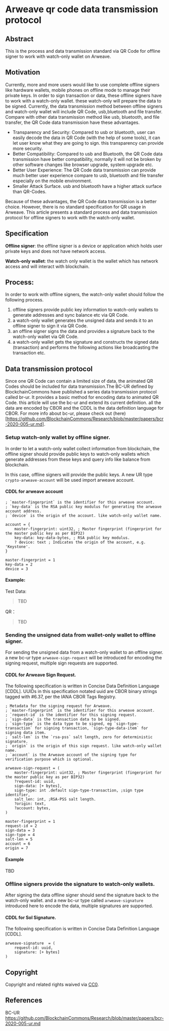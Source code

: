 # Arweave qr code data transmission protocol

## Abstract

This is the process and data transmission standard via QR Code for offline signer to work with watch-only wallet on
Arweave.

## Motivation

Currently, more and more users would like to use complete offline signers like hardware wallets, mobile phones on
offline mode to manage their private keys. In order to sign transaction or data, these offline signers have to work with
a watch-only wallet. these watch-only will prepare the data to be signed.
Currently, the data transmission method between offline signers and watch-only wallet will include QR Code,
usb,bluetooth and file transfer. Compare with other data transmission method like usb, bluetooth, and file transfer, the
QR Code data transmission have these advantages.

- Transparency and Security: Compared to usb or bluetooth, user can easily decode the data in QR Code (with the help of
  some tools), it can let user know what they are going to sign. this transparency can provide more security.
- Better Compatibility: Compared to usb and Bluetooth, the QR Code data transmission have better compatibility, normally
  it will not be broken by other software changes like browser upgrade, system upgrade etc.
- Better User Experience: The QR Code data transmission can provide much better user experience compare to usb,
  bluetooth and file transfer especially on the mobile environment.
- Smaller Attack Surface. usb and bluetooth have a higher attack surface than QR-Codes.

Because of these advantages, the QR Code data transmission is a better choice. However, there is no standard
specification for QR usage in Arweave.
This article presents a standard process and data transmission protocol for offline signers to work with the watch-only
wallet.

## Specification

**Offline signer**: the offline signer is a device or application which holds user private keys and does not have
network access.

**Watch-only wallet**: the watch only wallet is the wallet which has network access and will interact with blockchain.

## Process:

In order to work with offline signers, the watch-only wallet should follow the following process.

1. offline signers provide public key information to watch-only wallets to generate addresses and sync balance etc via
   QR Code.
2. a watch-only wallet generates the unsigned data and sends it to an offline signer to sign it via QR Code.
3. an offline signer signs the data and provides a signature back to the watch-only wallet via QR Code.
4. a watch-only wallet gets the signature and constructs the signed data (transaction) and performs the following
   actions like broadcasting the transaction etc.

## Data transmission protocol

Since one QR Code can contain a limited size of data, the animated QR Codes should be included for data transmission.The
BC-UR defined by BlockchainCommons have published a series data transmission protocol called br-ur. It provides a basic
method for encoding data to animated QR Code. this article will use the bc-ur and extend its current definition. all the
data are encoded by CBOR and the CDDL is the data definition language for CBOR. For more info about bc-ur, please check
out (here)[https://github.com/BlockchainCommons/Research/blob/master/papers/bcr-2020-005-ur.md].

### Setup watch-only wallet by offline signer.

In order to let a watch-only wallet collect information from blockchain, the offline signer should provide public keys
to watch-only wallets which generate addresses from these keys and query info like balance from blockchain.

In this case, offline signers will provide the public keys. A new UR type `crypto-arweave-account` will be used import arweave account.

#### CDDL for arweave account

```
; `master-fingerprint` is the identifier for this arweave account.
; `key-data` is the RSA public key modulus for generating the arweave account address.
; `device` is the origin of the account. like watch-only wallet name.

account = {
    master-fingerprint: uint32, ; Master fingerprint (fingerprint for the master public key as per BIP32)
    key-data: key-data-bytes, ; RSA public key modulus.
    ? device: text ; Indicates the origin of the account, e.g. 'Keystone'.
}

master-fingerprint = 1
key-data = 2
device = 3
```

#### Example:

Test Data:
> TBD

QR：
> TBD

### Sending the unsigned data from wallet-only wallet to offline signer.

For sending the unsigned data from a watch-only wallet to an offline signer. a new bc-ur type `arweave-sign-request` will
be introduced for encoding the signing request, multiple sign requests are supported.

#### CDDL for Arweave Sign Request.

The following specification is written in Concise Data Definition Language [CDDL].
UUIDs in this specification notated uuid are CBOR binary strings tagged with #6.37, per the IANA CBOR Tags Registry.

```
; Metadata for the signing request for Arweave.
; `master-fingerprint` is the identifier for this arweave account.
; `request-id` is the identifier for this signing request.
; `sign-data` is the transaction data to be signed.
; `sign-type` is the data type to be signed, eg `sign-type-transaction` for signing transaction, `sign-type-data-item` for signing data item. 
; `salt-len` is the `rsa-pss` salt length, zero for deterministic signature.
; `origin` is the origin of this sign request. like watch-only wallet name.
; `account` is the Arweave account of the signing type for verification purpose which is optional.

arweave-sign-request = (
    master-fingerprint: uint32, ; Master fingerprint (fingerprint for the master public key as per BIP32)
    ?request-id: uuid,
    sign-data: [+ bytes],
    sign-type: int .default sign-type-transaction, ;sign type identifier,
    salt_len: int, ;RSA-PSS salt length.
    ?origin: text,
    ?account: bytes,
)

master-fingerprint = 1
request-id = 2
sign-data = 3
sign-type = 4
salt-len = 5
account = 6
origin = 7
```

#### Example

TBD

### Offline signers provide the signature to watch-only wallets.

After signing the data offline signer should send the signature back to the watch-only wallet. and a new bc-ur type
called `arweave-signature` introduced here to encode the data, multiple signatures are supported.

#### CDDL for Sol Signature.

The following specification is written in Concise Data Definition Language [CDDL].

```
arweave-signature  = (
    request-id: uuid,
    signature: [+ bytes]
)
```

## Copyright

Copyright and related rights waived via [CC0](https://creativecommons.org/publicdomain/zero/1.0/).

## References

BC-UR https://github.com/BlockchainCommons/Research/blob/master/papers/bcr-2020-005-ur.md


